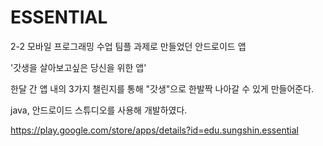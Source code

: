 # ESSENTIAL

2-2 모바일 프로그래밍 수업 팀플 과제로 만들었던 안드로이드 앱

'갓생을 살아보고싶은 당신을 위한 앱'

한달 간 앱 내의 3가지 챌린지를 통해 "갓생"으로 한발짝 나아갈 수 있게 만들어준다.

java, 안드로이드 스튜디오를 사용해 개발하였다.

https://play.google.com/store/apps/details?id=edu.sungshin.essential
